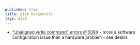 ```yaml
---
published: true
title: Disk Diagnostic
tags: disk
---
```

- ["Unaligned write command" errors #10094](https://github.com/openzfs/zfs/issues/10094) - more a software configuration issue than a hardware problem - see details
